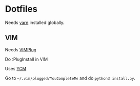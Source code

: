 # Dotfiles

Needs [yarn](https://yarnpkg.com/en/) installed globally.

## VIM

Needs [VIMPlug](https://github.com/junegunn/vim-plug).

Do :PlugInstall in VIM

Uses [YCM](https://github.com/Valloric/YouCompleteMe)

Go to ```~/.vim/plugged/YouCompleteMe``` and do ```python3 install.py```.
